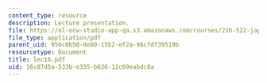 ```yaml
---
content_type: resource
description: Lecture presentation.
file: https://ol-ocw-studio-app-qa.s3.amazonaws.com/courses/21h-522-japan-in-the-age-of-the-samurai-history-and-film-fall-2006/16c87d5a533be335b62612c69eabdc8a_lec16.pdf
file_type: application/pdf
parent_uid: 956c0b50-de80-15b2-ef2a-96cfdf39519b
resourcetype: Document
title: lec16.pdf
uid: 16c87d5a-533b-e335-b626-12c69eabdc8a
---
```

